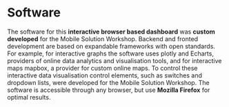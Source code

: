 # Software

The software for this **interactive browser based dashboard** was **custom developed** for the Mobile Solution Workshop. Backend and fronted development are based on expandable frameworks with open standards. For example, for interactive graphs the software uses plotly and Echarts, providers of online data analytics and visualisation tools, and for interactive maps mapbox, a provider for custom online maps. To control these interactive data visualisation control elements, such as switches and dropdown lists, were developed for the Mobile Solution Workshop.
The software is accessible through any browser, but use **Mozilla Firefox** for optimal results.

